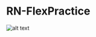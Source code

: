 # RN-FlexPractice
![alt text](https://github.com/maikhanh123/RN-FlexPractice-RV/blob/master/assets/screenV1.png)
